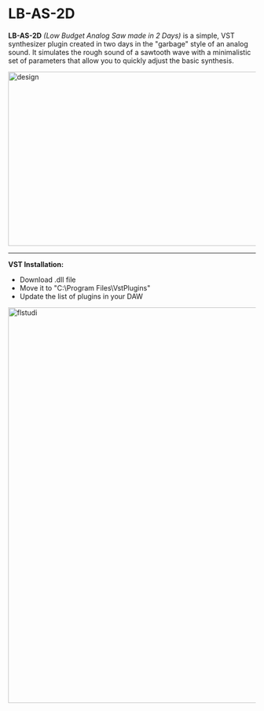 # LB-AS-2D

**LB-AS-2D** *(Low Budget Analog Saw made in 2 Days)* is a simple, VST synthesizer plugin created in two days in the "garbage" style of an analog sound. It simulates the rough sound of a sawtooth wave with a minimalistic set of parameters that allow you to quickly adjust the basic synthesis.

<img width="916" height="354" alt="design" src="https://github.com/user-attachments/assets/492de19e-b68e-4adb-849a-568db5cbda4c" />

***

**VST Installation:**
- Download .dll file
- Move it to "C:\Program Files\VstPlugins"
- Update the list of plugins in your DAW

<img width="1725" height="804" alt="flstudi" src="https://github.com/user-attachments/assets/837ddc63-b436-47c5-8e55-d50f8fefe859" />
